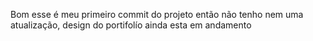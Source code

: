 Bom esse é meu primeiro commit do projeto então não tenho nem uma atualização, design do portifolío ainda esta em andamento